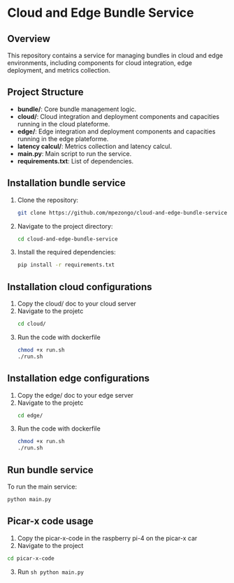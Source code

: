 # Cloud and Edge Bundle Service

## Overview
This repository contains a service for managing bundles in cloud and edge environments, including components for cloud integration, edge deployment, and metrics collection.

## Project Structure
- **bundle/**: Core bundle management logic.
- **cloud/**: Cloud integration and deployment components and capacities running in the cloud plateforme.
- **edge/**: Edge integration and deployment components and capacities running in the edge plateforme.
- **latency calcul/**: Metrics collection and latency calcul.
- **main.py**: Main script to run the service.
- **requirements.txt**: List of dependencies.

## Installation bundle service
1. Clone the repository:
    ```sh
    git clone https://github.com/mpezongo/cloud-and-edge-bundle-service.git
    ```
2. Navigate to the project directory:
    ```sh
    cd cloud-and-edge-bundle-service
    ```
3. Install the required dependencies:
    ```sh
    pip install -r requirements.txt
    ```

## Installation cloud configurations
1. Copy the cloud/ doc to your cloud server
2. Navigate to the projetc
   ```sh
   cd cloud/
   ```
3. Run the code with dockerfile
   ```sh
   chmod +x run.sh
   ./run.sh
   ```

## Installation edge configurations
1. Copy the edge/ doc to your edge server
2. Navigate to the projetc
   ```sh
   cd edge/
   ```
3. Run the code with dockerfile
   ```sh
   chmod +x run.sh
   ./run.sh
   ```
## Run bundle service
To run the main service:
```sh
python main.py
```

## Picar-x code usage
1. Copy the picar-x-code in the raspberry pi-4 on the picar-x car
2. Navigate to the project
  ```sh
  cd picar-x-code
  ```
3. Run ```sh python main.py```
